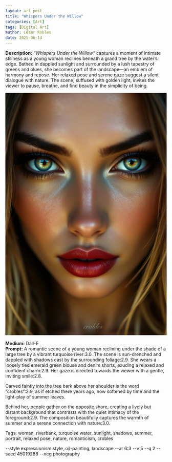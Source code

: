 ```yaml
---
layout: art_post
title: "Whispers Under the Willow"
categories: [Art]
tags: [Digital Art]
author: César Robles
date: 2025-06-14
---
```

**Description:** *“Whispers Under the Willow”* captures a moment of intimate stillness as a young woman reclines beneath a grand tree by the water’s edge. Bathed in dappled sunlight and surrounded by a lush tapestry of greens and blues, she becomes part of the landscape—an emblem of harmony and repose. Her relaxed pose and serene gaze suggest a silent dialogue with nature. The scene, suffused with golden light, invites the viewer to pause, breathe, and find beauty in the simplicity of being.

![Whispers Under the Willow](/imag/digital_art/whispers_under_the_willow.jpeg)

**Medium:** Dall-E\
**Prompt:** A romantic scene of a young woman reclining under the shade of a large tree by a vibrant turquoise river:3.0. The scene is sun-drenched and dappled with shadows cast by the surrounding foliage:2.9. She wears a loosely tied emerald green blouse and denim shorts, exuding a relaxed and confident charm:2.9. Her gaze is directed towards the viewer with a gentle, inviting smile:2.8.

Carved faintly into the tree bark above her shoulder is the word “crobles”:2.9, as if etched there years ago, now softened by time and the light-play of summer leaves.

Behind her, people gather on the opposite shore, creating a lively but distant background that contrasts with the quiet intimacy of the foreground:2.9. The composition beautifully captures the warmth of summer and a serene connection with nature:3.0.

Tags: woman, riverbank, turquoise water, sunlight, shadows, summer, portrait, relaxed pose, nature, romanticism, crobles

--style expressionism style, oil-painting, landscape --ar 6:3 --v 5 --q 2 --seed 45019288 --neg photography